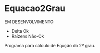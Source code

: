 # Equacao2Grau

EM DESENVOLVIMENTO
- Delta Ok
- Raízens Não-Ok

Programa para cálculo de Equção do 2º grau.
